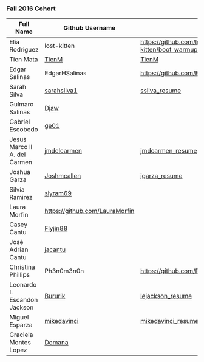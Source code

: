 ### Fall 2016 Cohort

| Full Name          				    | Github Username   | Resume URL                                | Personal Website URL              |
|-------------------------------|-------------------|-------------------------------------------|-----------------------------------|           
| Elia Rodriguez								|lost-kitten        |https://github.com/lost-kitten/boot_warmup/blob/master/week02/resume.md										|																						| 																	|
| Tien Mata											|[TienM](https://github.com/TienM)										|	[TienM](https://github.com/TienM/boot_warmup/blob/master/week02/resume.md)																					| 																	|										
| Edgar Salinas									|	EdgarHSalinas									|			https://github.com/EdgarHSalinas																			|																|
| Sarah Silva								  	|[sarahsilva1](https://github.com/sarahsilva1)				|[ssilva_resume](https://github.com/sarahsilva1/boot_warmup/blob/master/week02/resume.md)																						| 																	|
| Gulmaro Salinas								|	[Djaw](https://github.com/Djaw)	|	|	[gsalinasj.com](http://gsalinasj.com)																				| 																	|
| Gabriel Escobedo							|[ge01](https://github.com/ge01)|										|														| 	
| Jesus Marco ll A. del Carmen  |   	[jmdelcarmen](https://github.com/jmdelcarmen)  	|	 [jmdcarmen_resume](https://github.com/jmdelcarmen/boot_warmup) |[jmdcarmen](http://79.170.40.178/jmdcwebdev.co.uk/)	|
| Joshua Garza									|[Joshmcallen](https://github.com/Joshmcallen)				|[jgarza_resume](https://github.com/Joshmcallen/boot_warmup/blob/master/week02/resume.md)																						| 																	|
| Silvia Ramirez								|[slyram69](https://github.com/slyram69)|																						| 																	|
| Laura Morfin									|https://github.com/LauraMorfin										|																						| 																	|
| Casey Cantu										|[Flyjin88](https://github.com/Flyjin88)										|																						| 																	|
| José Adrian Cantu							|[jacantu](https://github.com/jacantu)|
| Christina Phillips|				Ph3n0m3n0n						|			https://github.com/Ph3n0m3n0n																			| 																	|
|Leonardo I. Escandon Jackson|   [Bururik](https://github.com/Bururik)   |   [lejackson_resume](https://github.com/Bururik/boot_warmup/blob/master/resume_10-11-2016.md)   |   Non Existent   |
| Miguel Esparza 							  	|[mikedavinci](https://github.com/mikedavinci)				|[mikedavinci_resume](http://mikedavinci.com)													
| Graciela Montes Lopez									|		[Domana](https://github.com/Domana)		|				|														
